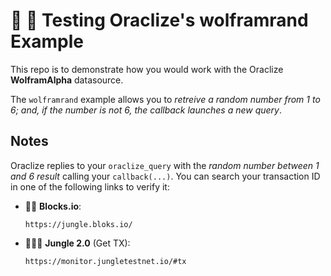 # :wrench: :construction: Testing Oraclize's wolframrand Example

This repo is to demonstrate how you would work with the Oraclize **WolframAlpha** datasource.

The `wolframrand` example allows you to *retreive a random number from 1 to 6; and, if the number is
not 6, the callback launches a new query*.

## Notes

Oraclize replies to your `oraclize_query` with the *random number between 1 and 6 result* calling your `callback(...)`.
You can search your transaction ID in one of the following links to verify it:

  * :mag_right::ledger: **Blocks.io**: 

        https://jungle.bloks.io/

  * :palm_tree::lion::palm_tree: **Jungle 2.0** (Get TX): 
    
        https://monitor.jungletestnet.io/#tx
